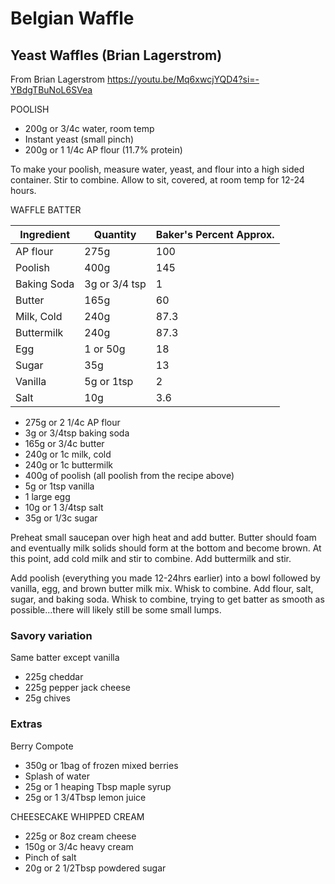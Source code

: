 # Belgian Waffle

## Yeast Waffles (Brian Lagerstrom)

From Brian Lagerstrom https://youtu.be/Mq6xwcjYQD4?si=-YBdgTBuNoL6SVea

POOLISH

* 200g or 3/4c water, room temp
* Instant yeast (small pinch) 
* 200g or 1 1/4c AP flour (11.7% protein)

To make your poolish, measure water, yeast, and flour into a high sided container. Stir to combine. Allow to sit, covered, at room temp for 12-24 hours. 

WAFFLE BATTER

|Ingredient|Quantity|Baker's Percent Approx.|
|---|---|---|
|AP flour|275g|100|
|Poolish|400g|145|
|Baking Soda|3g or 3/4 tsp|1|
|Butter|165g|60|
|Milk, Cold|240g|87.3|
|Buttermilk|240g|87.3|
|Egg|1 or 50g|18|
|Sugar|35g|13|
|Vanilla|5g or 1tsp|2|
|Salt|10g|3.6|

* 275g or 2 1/4c AP flour
* 3g or 3/4tsp baking soda
* 165g or 3/4c butter 
* 240g or 1c milk, cold
* 240g or 1c buttermilk 
* 400g of poolish (all poolish from the recipe above)
* 5g or 1tsp vanilla
* 1 large egg
* 10g or 1 3/4tsp salt
* 35g or 1/3c sugar


Preheat small saucepan over high heat and add butter. Butter should foam and eventually milk solids should form at the bottom and become brown. At this point, add cold milk and stir to combine. Add buttermilk and stir. 

Add poolish (everything you made 12-24hrs earlier) into a bowl followed by vanilla, egg, and brown butter milk mix. Whisk to combine. Add flour, salt, sugar, and baking soda. Whisk to combine, trying to get batter as smooth as possible...there will likely still be some small lumps. 

### Savory variation

Same batter except vanilla

* 225g cheddar
* 225g pepper jack cheese
* 25g chives

### Extras

Berry Compote
* 350g or 1bag of frozen mixed berries 
* Splash of water 
* 25g or 1 heaping Tbsp maple syrup
* 25g or 1 3/4Tbsp  lemon juice 

CHEESECAKE WHIPPED CREAM
* 225g or 8oz cream cheese 
* 150g or 3/4c heavy cream 
* Pinch of salt
* 20g or 2 1/2Tbsp powdered sugar
